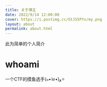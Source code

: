 ```yaml
---
title: 关于博主
date: 2022/9/14 12:00:00
cover: https://i.postimg.cc/GtJS5PYx/my.png
layout: about
permalink: about.html
---
```


此为简单的个人简介

<!--more-->

# whoami

一个CTF的摸鱼选手(๑•̀ㅂ•́)و✧
